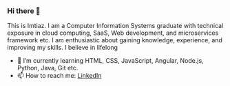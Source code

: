 ### Hi there 👋

<!--
**ImtiazVision/imtiazvision** is a ✨ _special_ ✨ repository because its `README.md` (this file) appears on your GitHub profile.

Here are some ideas to get you started:

- 🔭 I’m currently working on ...
- 🌱 I’m currently learning ...
- 👯 I’m looking to collaborate on ...
- 🤔 I’m looking for help with ...
- 💬 Ask me about ...
- 📫 How to reach me: ...
- 😄 Pronouns: ...
- ⚡ Fun fact: ...
-->
This is Imtiaz. I am a Computer Information Systems graduate with technical exposure in cloud computing, SaaS, Web development, and
microservices framework etc. I am enthusiastic about gaining knowledge, experience, and improving my skills. I believe in lifelong 
- 🌱 I’m currently learning HTML, CSS, JavaScript, Angular, Node.js, Python, Java, Git etc.
- 📫 How to reach me: [LinkedIn](https://www.linkedin.com/in/imtiaz-ahmed247/) 
